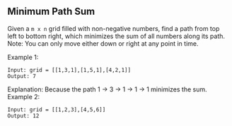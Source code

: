 ## Minimum Path Sum

Given a `m x n` grid filled with non-negative numbers, find a path from top left to bottom right, which minimizes the sum of all numbers along its path.
Note: You can only move either down or right at any point in time.

Example 1:
```
Input: grid = [[1,3,1],[1,5,1],[4,2,1]]
Output: 7
```
Explanation: Because the path 1 → 3 → 1 → 1 → 1 minimizes the sum.
Example 2:
```
Input: grid = [[1,2,3],[4,5,6]]
Output: 12
```
